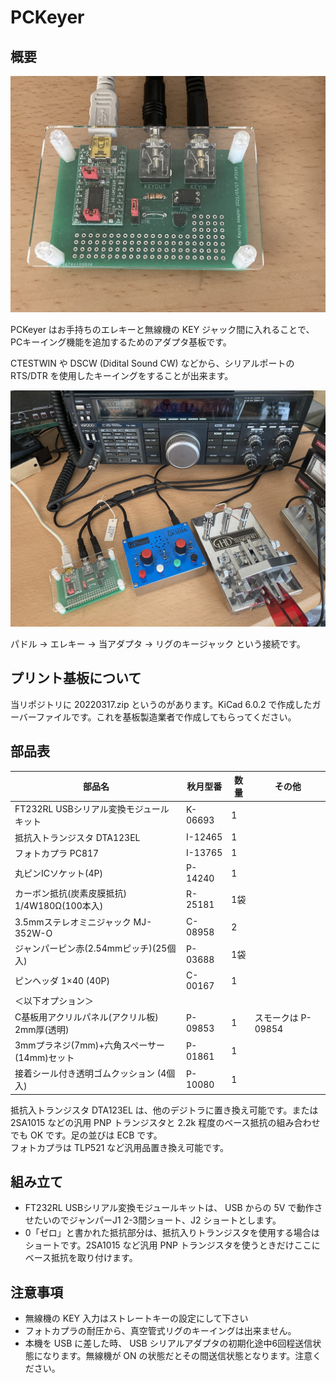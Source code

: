 # PCKeyer
## 概要

<img src="https://github.com/ngc6589/PCKeyer/blob/main/image/20220324_001459592_iOS.jpg">

PCKeyer はお手持ちのエレキーと無線機の KEY ジャック間に入れることで、PCキーイング機能を追加するためのアダプタ基板です。

CTESTWIN や DSCW (Didital Sound CW) などから、シリアルポートの RTS/DTR を使用したキーイングをすることが出来ます。

<img src="https://github.com/ngc6589/PCKeyer/blob/main/image/20220324_001214384_iOS.jpg">

パドル -> エレキー -> 当アダプタ -> リグのキージャック という接続です。

## プリント基板について

当リポジトリに 20220317.zip というのがあります。KiCad 6.0.2 で作成したガーバーファイルです。これを基板製造業者で作成してもらってください。


## 部品表  

|部品名|秋月型番|数量|その他|
|-----|-----|----|----|
|FT232RL USBシリアル変換モジュールキット|K-06693|1||
|抵抗入トランジスタ DTA123EL|I-12465|1||
|フォトカプラ PC817|I-13765|1||
|丸ピンICソケット(4P)|P-14240|1||
|カーボン抵抗(炭素皮膜抵抗) 1/4W180Ω(100本入)|R-25181|1袋||
|3.5mmステレオミニジャック MJ-352W-O|C-08958|2||
|ジャンパーピン赤(2.54mmピッチ)(25個入)|P-03688|1袋||
|ピンヘッダ 1×40 (40P)|C-00167|1||
|＜以下オプション＞
|C基板用アクリルパネル(アクリル板) 2mm厚(透明)|P-09853|1|スモークは P-09854|
|3mmプラネジ(7mm)+六角スペーサー(14mm)セット|P-01861|1||
|接着シール付き透明ゴムクッション (4個入)|P-10080|1||

抵抗入トランジスタ DTA123EL は、他のデジトラに置き換え可能です。または2SA1015 などの汎用 PNP トランジスタと 2.2k 程度のベース抵抗の組み合わせでも OK です。足の並びは ECB です。  
フォトカプラは TLP521 など汎用品置き換え可能です。  


## 組み立て

- FT232RL USBシリアル変換モジュールキットは、 USB からの 5V で動作させたいのでジャンパーJ1 2-3間ショート、J2 ショートとします。
- 0「ゼロ」と書かれた抵抗部分は、抵抗入りトランジスタを使用する場合はショートです。2SA1015 など汎用 PNP トランジスタを使うときだけここにベース抵抗を取り付けます。

  


## 注意事項

- 無線機の KEY 入力はストレートキーの設定にして下さい
- フォトカプラの耐圧から、真空管式リグのキーイングは出来ません。
- 本機を USB に差した時、 USB シリアルアダプタの初期化途中6回程送信状態になります。無線機が ON の状態だとその間送信状態となります。注意ください。

